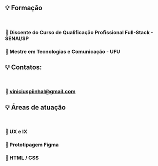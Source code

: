 
## :bulb: Formação 
<br>

### :beginner: Discente do Curso de Qualificação Profissional Full-Stack - SENAI/SP 
### :beginner: Mestre em Tecnologias e Comunicação - UFU <br>


 
 
## :bulb: Contatos: 
<br>

### :beginner: viniciuspiinhal@gmail.com


## :bulb: Áreas de atuação
<br>

### :beginner: UX e IX 
### :beginner: Prototipagem Figma
### :beginner: HTML / CSS 

